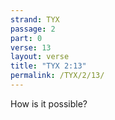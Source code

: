 ```yaml
---
strand: TYX
passage: 2
part: 0
verse: 13
layout: verse
title: "TYX 2:13"
permalink: /TYX/2/13/
---
```

How is it possible?
